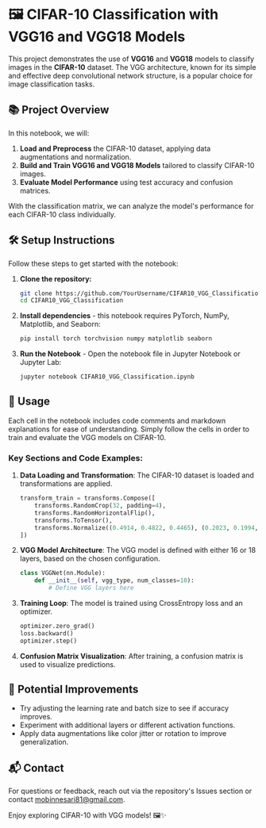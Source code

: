 
# 🖼️ CIFAR-10 Classification with VGG16 and VGG18 Models

This project demonstrates the use of **VGG16** and **VGG18** models to classify images in the **CIFAR-10** dataset.
The VGG architecture, known for its simple and effective deep convolutional network structure, is a popular choice for 
image classification tasks.

## 📚 Project Overview

In this notebook, we will:
1. **Load and Preprocess** the CIFAR-10 dataset, applying data augmentations and normalization.
2. **Build and Train VGG16 and VGG18 Models** tailored to classify CIFAR-10 images.
3. **Evaluate Model Performance** using test accuracy and confusion matrices.

With the classification matrix, we can analyze the model's performance for each CIFAR-10 class individually.

## 🛠️ Setup Instructions

Follow these steps to get started with the notebook:

1. **Clone the repository:**
   ```bash
   git clone https://github.com/YourUsername/CIFAR10_VGG_Classification.git
   cd CIFAR10_VGG_Classification
   ```

2. **Install dependencies** - this notebook requires PyTorch, NumPy, Matplotlib, and Seaborn:
   ```bash
   pip install torch torchvision numpy matplotlib seaborn
   ```

3. **Run the Notebook** - Open the notebook file in Jupyter Notebook or Jupyter Lab:
   ```bash
   jupyter notebook CIFAR10_VGG_Classification.ipynb
   ```

## 🚀 Usage

Each cell in the notebook includes code comments and markdown explanations for ease of understanding.
Simply follow the cells in order to train and evaluate the VGG models on CIFAR-10.

### Key Sections and Code Examples:

1. **Data Loading and Transformation**: The CIFAR-10 dataset is loaded and transformations are applied.

   ```python
   transform_train = transforms.Compose([
       transforms.RandomCrop(32, padding=4),
       transforms.RandomHorizontalFlip(),
       transforms.ToTensor(),
       transforms.Normalize((0.4914, 0.4822, 0.4465), (0.2023, 0.1994, 0.2010)),
   ])
   ```

2. **VGG Model Architecture**: The VGG model is defined with either 16 or 18 layers, based on the chosen configuration.

   ```python
   class VGGNet(nn.Module):
       def __init__(self, vgg_type, num_classes=10):
           # Define VGG layers here
   ```

3. **Training Loop**: The model is trained using CrossEntropy loss and an optimizer.

   ```python
   optimizer.zero_grad()
   loss.backward()
   optimizer.step()
   ```

4. **Confusion Matrix Visualization**: After training, a confusion matrix is used to visualize predictions.

## 🤔 Potential Improvements

- Try adjusting the learning rate and batch size to see if accuracy improves.
- Experiment with additional layers or different activation functions.
- Apply data augmentations like color jitter or rotation to improve generalization.

## 📬 Contact

For questions or feedback, reach out via the repository's Issues section or contact <mobinnesari81@gmail.com>.

Enjoy exploring CIFAR-10 with VGG models! 🖼️✨
